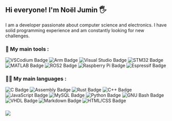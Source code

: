 <h2>Hi everyone! I'm Noël Jumin 🖐️</h2>
<p>I am a developer passionate about computer science and electronics. I have solid programming experience and am constantly looking for new challenges.</p>
<h3>🔧 My main tools :</h3>
<p>
    <img src="https://img.shields.io/badge/VSCodium-2F80ED?logo=vscodium&logoColor=fff&style=flat-square" alt="VSCodium Badge">
    <img src="https://img.shields.io/badge/Keil uVision-0091BD?logo=arm&logoColor=fff&style=flat-square" alt="Arm Badge">
    <img src="https://img.shields.io/badge/Visual%20Studio-5C2D91?logo=visualstudio&logoColor=fff&style=flat-square" alt="Visual Studio Badge">
    <img src="https://img.shields.io/badge/STM32-03234B?logo=stmicroelectronics&logoColor=fff&style=flat-square" alt="STM32 Badge">
    <img src="https://img.shields.io/badge/MATLAB-0076A8?logo=matlab&logoColor=fff&style=flat-square" alt="MATLAB Badge">
    <img src="https://img.shields.io/badge/ROS2-22314E?logo=ros&logoColor=fff&style=flat-square" alt="ROS2 Badge">
    <img src="https://img.shields.io/badge/Raspberry%20Pi-A22846?logo=raspberrypi&logoColor=fff&style=flat-square" alt="Raspberry Pi Badge">
    <img src="https://img.shields.io/badge/Espressif-E7352C?logo=espressif&logoColor=fff&style=flat-square" alt="Espressif Badge">
</p>
<h3>👨‍💻 My main languages :</h3>
<p>
    <img src="https://img.shields.io/badge/C-A8B9CC?logo=c&logoColor=fff&style=flat-square" alt="C Badge">
    <img src="https://img.shields.io/badge/Assembly-D1AB66?logo=assemblyscript&logoColor=fff&style=flat-square" alt="Assembly Badge">
    <img src="https://img.shields.io/badge/Rust-000?logo=rust&logoColor=fff&style=flat-square" alt="Rust Badge">
    <img src="https://img.shields.io/badge/C%2B%2B-00599C?logo=cplusplus&logoColor=fff&style=flat-square" alt="C++ Badge">
    <img src="https://img.shields.io/badge/JavaScript-F7DF1E?logo=javascript&logoColor=000&style=flat-square" alt="JavaScript Badge">
    <img src="https://img.shields.io/badge/MySQL-4479A1?logo=mysql&logoColor=fff&style=flat-square" alt="MySQL Badge">
    <img src="https://img.shields.io/badge/Python-3776AB?logo=python&logoColor=fff&style=flat-square" alt="Python Badge">
    <img src="https://img.shields.io/badge/GNU%20Bash-4EAA25?logo=gnubash&logoColor=fff&style=flat-square" alt="GNU Bash Badge">
    <img src="https://img.shields.io/badge/VHDL-543978?style=flat-square" alt="VHDL Badge">
    <img src="https://img.shields.io/badge/Markdown-000000?logo=markdown&logoColor=fff&style=flat-square" alt="Markdown Badge">
    <img src="https://img.shields.io/badge/HTML%2FCSS-E34F26?logo=html5&logoColor=fff&style=flat-square" alt="HTML/CSS Badge">
</p>
<h3></h3>
<picture>
  <source
    srcset="https://github-readme-stats.vercel.app/api/top-langs/?username=NoNo47400&layout=donut&size_weight=0.5&count_weight=0.5&langs_count=6&theme=dark"
    media="(prefers-color-scheme: dark)"
  />
  <source
    srcset="https://github-readme-stats.vercel.app/api/top-langs/?username=NoNo47400&layout=donut&size_weight=0.5&count_weight=0.5&langs_count=6"
    media="(prefers-color-scheme: light), (prefers-color-scheme: no-preference)"
  />
  <img src="https://github-readme-stats.vercel.app/api/top-langs/?username=NoNo47400&layout=compact&hide=Roff" />
</picture>

